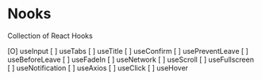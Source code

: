 # Nooks

Collection of React Hooks

[O] useInput
[ ] useTabs
[ ] useTitle
[ ] useConfirm
[ ] usePreventLeave
[ ] useBeforeLeave
[ ] useFadeIn
[ ] useNetwork
[ ] useScroll
[ ] useFullscreen
[ ] useNotification
[ ] useAxios
[ ] useClick
[ ] useHover
